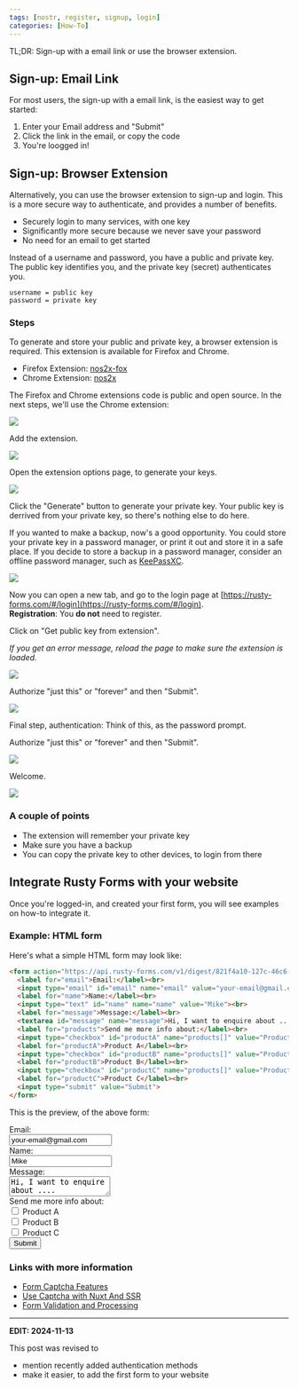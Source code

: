 ```yaml
---
tags: [nostr, register, signup, login]
categories: [How-To]
---
```


TL;DR: Sign-up with a email link or use the browser extension.

## Sign-up: Email Link

For most users, the sign-up with a email link, is the easiest way to get started:

1. Enter your Email address and "Submit"
2. Click the link in the email, or copy the code
3. You're loogged in!

## Sign-up: Browser Extension

Alternatively, you can use the browser extension to sign-up and login. This is a more secure way to authenticate, and provides a number of benefits.

- Securely login to many services, with one key
- Significantly more secure because we never save your password
- No need for an email to get started

Instead of a username and password, you have a public and private key. The public key identifies you, and the private key (secret) authenticates you.

```
username = public key
password = private key
```

### Steps

To generate and store your public and private key, a browser extension is required. This extension is available for Firefox and Chrome.

- Firefox Extension: [nos2x-fox](https://addons.mozilla.org/en-US/firefox/addon/nos2x-fox/)
- Chrome Extension: [nos2x](https://chromewebstore.google.com/detail/nos2x/kpgefcfmnafjgpblomihpgmejjdanjjp)

The Firefox and Chrome extensions code is public and open source. In the next steps, we'll use the Chrome extension:

![](/assets/images/chrome-setup-1.png)

Add the extension.

![](/assets/images/chrome-setup-2.png)

Open the extension options page, to generate your keys.

![](/assets/images/chrome-setup-3.png)

Click the "Generate" button to generate your private key. Your public key is derrived from your private key, so there's nothing else to do here.

If you wanted to make a backup, now's a good opportunity. You could store your private key in a password manager, or print it out and store it in a safe place. If you decide to store a backup in a password manager, consider an offline password manager, such as [KeePassXC](https://keepassxc.org/).

![](/assets/images/chrome-setup-4.png)

Now you can open a new tab, and go to the login page at [https://rusty-forms.com/#/login](https://rusty-forms.com/#/login).
<br/>**Registration**: You **do not** need to register.

Click on "Get public key from extension".

_If you get an error message, reload the page to make sure the extension is loaded._

![](/assets/images/chrome-setup-5.png)

Authorize "just this" or "forever" and then "Submit".

![](/assets/images/chrome-setup-6.png)

Final step, authentication: Think of this, as the password prompt.

Authorize "just this" or "forever" and then "Submit".

![](/assets/images/chrome-setup-7.png)

Welcome.

![](/assets/images/chrome-setup-8.png)

### A couple of points

- The extension will remember your private key
- Make sure you have a backup
- You can copy the private key to other devices, to login from there

## Integrate Rusty Forms with your website

Once you're logged-in, and created your first form, you will see examples on how-to integrate it.

### Example: HTML form

Here's what a simple HTML form may look like:

```html
<form action="https://api.rusty-forms.com/v1/digest/821f4a10-127c-46c6-bc80-8790d219575a" method="POST" enctype="application/x-www-form-urlencoded">
  <label for="email">Email:</label><br>
  <input type="email" id="email" name="email" value="your-email@gmail.com"><br>
  <label for="name">Name:</label><br>
  <input type="text" id="name" name="name" value="Mike"><br>
  <label for="message">Message:</label><br>
  <textarea id="message" name="message">Hi, I want to enquire about ....</textarea><br>
  <label for="products">Send me more info about:</label><br>
  <input type="checkbox" id="productA" name="products[]" value="Product A">
  <label for="productA">Product A</label><br>
  <input type="checkbox" id="productB" name="products[]" value="Product B">
  <label for="productB">Product B</label><br>
  <input type="checkbox" id="productC" name="products[]" value="Product C">
  <label for="productC">Product C</label><br>
  <input type="submit" value="Submit">
</form>
```

This is the preview, of the above form:

<form action="https://api.rusty-forms.com/v1/digest/821f4a10-127c-46c6-bc80-8790d219575a" method="POST" enctype="application/x-www-form-urlencoded">
  <label for="email">Email:</label><br>
  <input type="email" id="email" name="email" value="your-email@gmail.com"><br>
  <label for="name">Name:</label><br>
  <input type="text" id="name" name="name" value="Mike"><br>
  <label for="message">Message:</label><br>
  <textarea id="message" name="message">Hi, I want to enquire about ....</textarea><br>
  <label for="products">Send me more info about:</label><br>
  <input type="checkbox" id="productA" name="products[]" value="Product A">
  <label for="productA">Product A</label><br>
  <input type="checkbox" id="productB" name="products[]" value="Product B">
  <label for="productB">Product B</label><br>
  <input type="checkbox" id="productC" name="products[]" value="Product C">
  <label for="productC">Product C</label><br>
  <input type="submit" value="Submit">
</form>


### Links with more information

- [Form Captcha Features](/posts/new-form-captcha-features/)
- [Use Captcha with Nuxt And SSR](/posts/use-captcha-with-nuxt-and-ssr/)
- [Form Validation and Processing](/posts/new-form-validation-and-processing-features/)

---

**EDIT: 2024-11-13**

This post was revised to 
- mention recently added authentication methods
- make it easier, to add the first form to your website